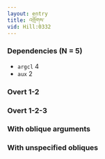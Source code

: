 ```yaml
---
layout: entry
title: འགྲོགས་
vid: Hill:0332
---
```

### Dependencies (N = 5)
* `argcl` 4
* `aux` 2


### Overt 1-2


### Overt 1-2-3


### With oblique arguments


### With unspecified obliques
